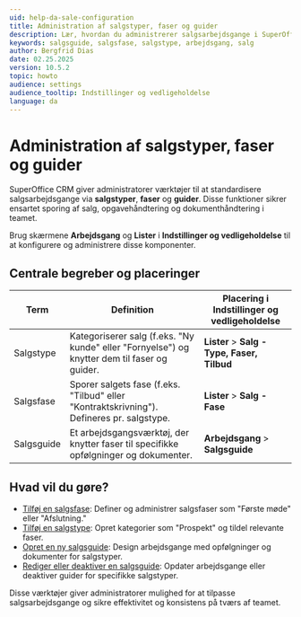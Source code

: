 ```yaml
---
uid: help-da-sale-configuration
title: Administration af salgstyper, faser og guider
description: Lær, hvordan du administrerer salgsarbejdsgange i SuperOffice CRM med salgstyper, faser og guider. Konfigurer disse værktøjer i Indstillinger og vedligeholdelse for at standardisere sporing, opgaver og dokumentation.
keywords: salgsguide, salgsfase, salgstype, arbejdsgang, salg
author: Bergfrid Dias
date: 02.25.2025
version: 10.5.2
topic: howto
audience: settings
audience_tooltip: Indstillinger og vedligeholdelse
language: da
---
```


# Administration af salgstyper, faser og guider

SuperOffice CRM giver administratorer værktøjer til at standardisere salgsarbejdsgange via **salgstyper**, **faser** og **guider**. Disse funktioner sikrer ensartet sporing af salg, opgavehåndtering og dokumenthåndtering i teamet.

Brug skærmene **Arbejdsgang** og **Lister** i **Indstillinger og vedligeholdelse** til at konfigurere og administrere disse komponenter.

## Centrale begreber og placeringer

| Term | Definition | Placering i Indstillinger og vedligeholdelse |
|---|---|---|
| Salgstype | Kategoriserer salg (f.eks. "Ny kunde" eller "Fornyelse") og knytter dem til faser og guider. | **Lister** > **Salg - Type, Faser, Tilbud** |
| Salgsfase | Sporer salgets fase (f.eks. "Tilbud" eller "Kontraktskrivning"). Defineres pr. salgstype. | **Lister** > **Salg - Fase** |
| Salgsguide | Et arbejdsgangsværktøj, der knytter faser til specifikke opfølgninger og dokumenter. | **Arbejdsgang** > **Salgsguide** |

## Hvad vil du gøre?

* [Tilføj en salgsfase][3]: Definer og administrer salgsfaser som "Første møde" eller "Afslutning."
* [Tilføj en salgstype][4]: Opret kategorier som "Prospekt" og tildel relevante faser.
* [Opret en ny salgsguide][1]: Design arbejdsgange med opfølgninger og dokumenter for salgstyper.
* [Rediger eller deaktiver en salgsguide][2]: Opdater arbejdsgange eller deaktiver guider for specifikke salgstyper.

Disse værktøjer giver administratorer mulighed for at tilpasse salgsarbejdsgange og sikre effektivitet og konsistens på tværs af teamet.

<!-- Referenced links -->
[1]: create-sales-guide.md
[2]: edit-sales-guide.md
[3]: sale-stage.md
[4]: sale-type.md
